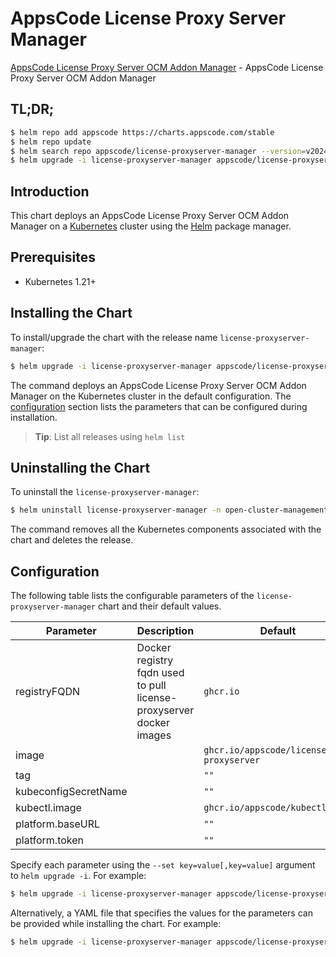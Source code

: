 # AppsCode License Proxy Server Manager

[AppsCode License Proxy Server OCM Addon Manager](https://github.com/bytebuilders/license-proxyserver) - AppsCode License Proxy Server OCM Addon Manager

## TL;DR;

```bash
$ helm repo add appscode https://charts.appscode.com/stable
$ helm repo update
$ helm search repo appscode/license-proxyserver-manager --version=v2024.2.25
$ helm upgrade -i license-proxyserver-manager appscode/license-proxyserver-manager -n open-cluster-management --create-namespace --version=v2024.2.25
```

## Introduction

This chart deploys an AppsCode License Proxy Server OCM Addon Manager on a [Kubernetes](http://kubernetes.io) cluster using the [Helm](https://helm.sh) package manager.

## Prerequisites

- Kubernetes 1.21+

## Installing the Chart

To install/upgrade the chart with the release name `license-proxyserver-manager`:

```bash
$ helm upgrade -i license-proxyserver-manager appscode/license-proxyserver-manager -n open-cluster-management --create-namespace --version=v2024.2.25
```

The command deploys an AppsCode License Proxy Server OCM Addon Manager on the Kubernetes cluster in the default configuration. The [configuration](#configuration) section lists the parameters that can be configured during installation.

> **Tip**: List all releases using `helm list`

## Uninstalling the Chart

To uninstall the `license-proxyserver-manager`:

```bash
$ helm uninstall license-proxyserver-manager -n open-cluster-management
```

The command removes all the Kubernetes components associated with the chart and deletes the release.

## Configuration

The following table lists the configurable parameters of the `license-proxyserver-manager` chart and their default values.

|      Parameter       |                             Description                             |                      Default                      |
|----------------------|---------------------------------------------------------------------|---------------------------------------------------|
| registryFQDN         | Docker registry fqdn used to pull license-proxyserver docker images | <code>ghcr.io</code>                              |
| image                |                                                                     | <code>ghcr.io/appscode/license-proxyserver</code> |
| tag                  |                                                                     | <code>""</code>                                   |
| kubeconfigSecretName |                                                                     | <code>""</code>                                   |
| kubectl.image        |                                                                     | <code>ghcr.io/appscode/kubectl:1.25</code>        |
| platform.baseURL     |                                                                     | <code>""</code>                                   |
| platform.token       |                                                                     | <code>""</code>                                   |


Specify each parameter using the `--set key=value[,key=value]` argument to `helm upgrade -i`. For example:

```bash
$ helm upgrade -i license-proxyserver-manager appscode/license-proxyserver-manager -n open-cluster-management --create-namespace --version=v2024.2.25 --set registryFQDN=ghcr.io
```

Alternatively, a YAML file that specifies the values for the parameters can be provided while
installing the chart. For example:

```bash
$ helm upgrade -i license-proxyserver-manager appscode/license-proxyserver-manager -n open-cluster-management --create-namespace --version=v2024.2.25 --values values.yaml
```

